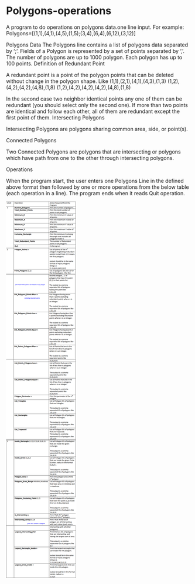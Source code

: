 # Polygons-operations

A program to do operations on polygons data.one line input. For example:
Polygons=[(1,1),(4,1),(4,5),(1,5);(3,4),(6,4),(6,12),(3,12)]


Polygons Data
The Polygons line contains a list of polygons data separated by ‘;’. Fields of a Polygon is represented by a set of points separated by ‘,’. The number of polygons are up to 1000 polygon. Each polygon has up to 100 points.
Definition of Redundant Point

A redundant point is a point of the polygon points that can be deleted without change in the polygon shape. Like
(1,1),(2,1),(4,1),(4,3),(1,3)
(1,2),(4,2),(4,2),(4,8),(1,8)
(1,2),(4,2),(4,2),(4,2),(4,8),(1,8)

In the second case two neighbor identical points any one of them can be redundant (you should select only the second one). If more than two points are identical and follow each other, all of them are redundant except the first point of them.
Intersecting Polygons

Intersecting Polygons are polygons sharing common area, side, or point(s).

Connected Polygons

Two Connected Polygons are polygons that are intersecting or polygons which have path from one to the other through intersecting polygons.
 
Operations

 When the program start, the user enters one Polygons Line in the defined above format then followed by one or more operations from the below table (each operation in a line). The program ends when it reads Quit operation.
 
![Project Details](https://github.com/Ahmedyousry22/Polygons-operations/blob/master/git.png)


